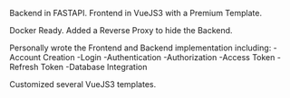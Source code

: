 Backend in FASTAPI.
Frontend in VueJS3 with a Premium Template.

Docker Ready.
Added a Reverse Proxy to hide the Backend.

Personally wrote the Frontend and Backend implementation including:
-Account Creation
-Login
-Authentication
-Authorization
-Access Token
-Refresh Token
-Database Integration

Customized several VueJS3 templates.
